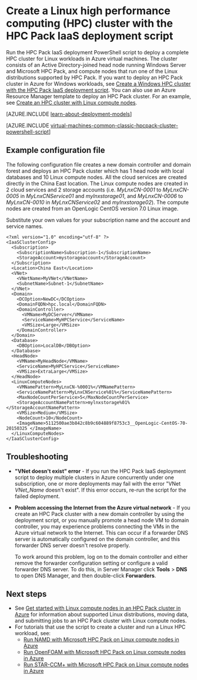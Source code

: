 <!-- not suitable for Mooncake -->

<properties
    pageTitle="PowerShell script to deploy Linux HPC cluster | Azure"
    description="Run a PowerShell script to deploy a Linux HPC Pack cluster in Azure virtual machines"
    services="virtual-machines-linux"
    documentationcenter=""
    author="dlepow"
    manager="timlt"
    editor=""
    tags="azure-service-management,hpc-pack" />
<tags
    ms.assetid="73041960-58d3-4ecf-9540-d7e1a612c467"
    ms.service="virtual-machines-linux"
    ms.devlang="NA"
    ms.topic="article"
    ms.tgt_pltfrm="vm-linux"
    ms.workload="big-compute"
    ms.date="07/07/2016"
    wacn.date=""
    ms.author="danlep" />

# Create a Linux high performance computing (HPC) cluster with the HPC Pack IaaS deployment script
Run the HPC Pack IaaS deployment PowerShell script to deploy a complete HPC cluster for Linux workloads in Azure virtual machines. The cluster consists of an Active Directory-joined head node running Windows Server and Microsoft HPC Pack, and compute nodes that run one of the Linux distributions supported by HPC Pack. If you want to deploy an HPC Pack cluster in Azure for Windows workloads, see [Create a Windows HPC cluster with the HPC Pack IaaS deployment script](/documentation/articles/virtual-machines-windows-classic-hpcpack-cluster-powershell-script/). You can also use an Azure Resource Manager template to deploy an HPC Pack cluster. For an example, see [Create an HPC cluster with Linux compute nodes](https://github.com/Azure/azure-quickstart-templates/tree/master/create-hpc-cluster-linux-cn/).

[AZURE.INCLUDE [learn-about-deployment-models](../../includes/learn-about-deployment-models-classic-include.md)]

[AZURE.INCLUDE [virtual-machines-common-classic-hpcpack-cluster-powershell-script](../../includes/virtual-machines-common-classic-hpcpack-cluster-powershell-script.md)]

## Example configuration file
The following configuration file creates a new domain controller and domain forest
and deploys an HPC Pack cluster which has 1 head node with local
databases and 10 Linux compute nodes. All the cloud services are created
directly in the China East location. The Linux compute nodes are created
in 2 cloud services and 2 storage accounts (i.e. *MyLnxCN-0001* to
*MyLnxCN-0005* in *MyLnxCNService01* and *mylnxstorage01*, and *MyLnxCN-0006* to
*MyLnxCN-0010* in *MyLnxCNService02* and *mylnxstorage02*). The compute nodes
are created from an OpenLogic CentOS version 7.0 Linux image. 

Substitute your own values for your subscription name and the account and service names.

    <?xml version="1.0" encoding="utf-8" ?>
    <IaaSClusterConfig>
      <Subscription>
        <SubscriptionName>Subscription-1</SubscriptionName>
        <StorageAccount>mystorageaccount</StorageAccount>
      </Subscription>
      <Location>China East</Location>  
      <VNet>
        <VNetName>MyVNet</VNetName>
        <SubnetName>Subnet-1</SubnetName>
      </VNet>
      <Domain>
        <DCOption>NewDC</DCOption>
        <DomainFQDN>hpc.local</DomainFQDN>
        <DomainController>
          <VMName>MyDCServer</VMName>
          <ServiceName>MyHPCService</ServiceName>
          <VMSize>Large</VMSize>
        </DomainController>
      </Domain>
      <Database>
        <DBOption>LocalDB</DBOption>
      </Database>
      <HeadNode>
        <VMName>MyHeadNode</VMName>
        <ServiceName>MyHPCService</ServiceName>
        <VMSize>ExtraLarge</VMSize>
      </HeadNode>
      <LinuxComputeNodes>
        <VMNamePattern>MyLnxCN-%0001%</VMNamePattern>
        <ServiceNamePattern>MyLnxCNService%01%</ServiceNamePattern>
        <MaxNodeCountPerService>5</MaxNodeCountPerService>
        <StorageAccountNamePattern>mylnxstorage%01%</StorageAccountNamePattern>
        <VMSize>Medium</VMSize>
        <NodeCount>10</NodeCount>
        <ImageName>5112500ae3b842c8b9c604889f8753c3__OpenLogic-CentOS-70-20150325 </ImageName>
      </LinuxComputeNodes>
    </IaaSClusterConfig>

## Troubleshooting
* **"VNet doesn't exist" error** - If you run the HPC Pack IaaS deployment script to deploy multiple
  clusters in Azure concurrently under one subscription, one or more
  deployments may fail with the error "VNet *VNet\_Name* doesn't exist".
  If this error occurs, re-run the script for the failed deployment.
* **Problem accessing the Internet from the Azure virtual network** - If you create an HPC Pack cluster with a new domain controller by using
  the deployment script, or you manually promote a head node VM to domain
  controller, you may experience problems connecting the VMs in the Azure
  virtual network to the Internet. This can occur if a forwarder DNS
  server is automatically configured on the domain controller, and this
  forwarder DNS server doesn't resolve properly.
  
    To work around this problem, log on to the domain controller and either
    remove the forwarder configuration setting or configure a valid
    forwarder DNS server. To do this, in Server Manager click **Tools** >
    **DNS** to open DNS Manager, and then double-click **Forwarders**.

## Next steps
* See [Get started with Linux compute nodes in an HPC Pack cluster in Azure](/documentation/articles/virtual-machines-linux-classic-hpcpack-cluster/) for information about supported Linux distributions, moving data, and submitting jobs to an HPC Pack cluster with Linux compute nodes.
* For tutorials that use the script to create a cluster and run a Linux HPC workload, see:
  * [Run NAMD with Microsoft HPC Pack on Linux compute nodes in Azure](/documentation/articles/virtual-machines-linux-classic-hpcpack-cluster-namd/)
  * [Run OpenFOAM with Microsoft HPC Pack on Linux compute nodes in Azure](/documentation/articles/virtual-machines-linux-classic-hpcpack-cluster-openfoam/)
  * [Run STAR-CCM+ with Microsoft HPC Pack on Linux compute nodes in Azure](/documentation/articles/virtual-machines-linux-classic-hpcpack-cluster-starccm/)

